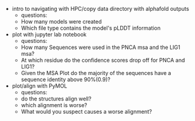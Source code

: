 * intro to navigating with HPC/copy data directory with alphafold outputs
  * questions:
  * How many models were created
  * Which file type contains the model's pLDDT information 
* plot with jupyter lab notebook
  * questions: 
  * How many Sequences were used in the PNCA msa and the LIG1 msa?
  * At which residue do the confidence scores drop off for PNCA and LIG1?
  * Given the MSA Plot do the majority of the sequences have a sequence identity above 90%(0.9)?
* plot/align with PyMOL
  * questions: 
  * do the structures align well?
  * which alignment is worse? 
  * What would you suspect causes a worse alignment?
